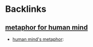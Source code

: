 
# Backlinks
## [metaphor for human mind](<metaphor for human mind.md>)
- [human mind's metaphor](<human mind's metaphor.md>):

